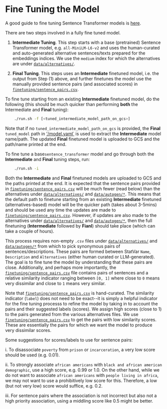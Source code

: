 # Fine Tuning the Model

A good guide to fine tuning Sentence Transformer models is [here](https://huggingface.co/blog/how-to-train-sentence-transformers).

There are two steps involved in a fully fine tuned model.

1. **Intermediate Tuning**. This step starts with a base (pretrained) Sentence Transformer model, e.g. `all-MiniLM-L6-v2` and uses the human-curated and auto-generated alternative sentences/texts prepared for the embeddings indices. We use the `medium` index for which the alternatives are under [`data/alternatives/`](../data/alternatives/).

2. **Final Tuning**. This steps uses an **Intermediate** finetuned model, i.e. the output from Step (1) above, and further finetunes the model use the manually provided sentence pairs (and associated scores) in [`finetuning/sentence_pairs.csv`](../data/finetuning/sentence_pairs.csv). 

To fine tune starting from an existing **Intermediate** finetuned model, do the following (this should be much quicker than performing **both** the Intermediate and **Final** tuning):

```bash
    ./run.sh -f [<tuned_intermediate_model_path_on_gcs>]
```
Note that if no `tuned_intermediate_model_path_on_gcs` is provided, the **Final** `tuned_model` path in ['/model.yaml`](../../../../model.yaml) is used to extract the **Intermediate** model name/path. The updated **Final** finetuned model is uploaded to GCS and the path/name printed at the end.

To fine tune a base`sentence_transformer` model and go through both the **Intermediate** and **Final** tuning steps, run:

```bash
    ./run.sh -i
```

Both the **Intermediate** and **Final** finetuned models are uploaded to GCS and the paths printed at the end. It is expected that the sentence pairs provided in [`finetuning/sentence_pairs.csv`](../data/finetuning/sentence_pairs.csv) will be much fewer (read below) than the alternatives under [`data/alternatives/`](../data/alternatives/) and [`data/autogen/*`](../data/autogen_input/). This means that the default path to finetune starting from an existing **Intermediate** finetuned (alternatives-based) model will be the quicker path (takes about 3-5mins) and should be used any time the updates are made to [`finetuning/sentence_pairs.csv`](../data/finetuning/sentence_pairs.csv). However, if updates are also made to the alternatives under [`data/alternatives/`](../data/alternatives/) and [`data/autogen/*`](../data/autogen_input/), then the full finetuning (**Intermediate** followed by **Fianl**) should take place (which can take a couple of hours).

This process requires non-empty `.csv` files under [`data/alternatives/`](../data/alternatives/) and [`data/autogen/*`](../data/autogen_input/) from which to pick synonymous pairs of sentences/descriptions. These pairs are formed between StatVar `Name`, `Description` and `Alternatives` (either human curated or LLM-generated). The goal is to fine tune the model by understanding that these pairs are close. Additionally, and perhaps more importantly, the [`finetuning/sentence_pairs.csv`](../data/finetuning/sentence_pairs.csv) file contains pairs of sentences and a relative similarity indicator ranging between `[0, 1]` where close to `0` means very dissimilar and close to `1` means very similar. 

Note that [`finetuning/sentence_pairs.csv`](../data/finetuning/sentence_pairs.csv) is hand-curated. The similarity indicator (`label`) does not need to be exact--it is simply a helpful indicator for the fine tuning processs to refine the model by taking in to account the pairs and their suggested labels (scores). We assign high scores (close to 1) to the pairs generated from the various alternatives files. We use [`finetuning/sentence_pairs.csv`](../data/finetuning/sentence_pairs.csv) to get the pairs with low similarity scores. These are essentially the pairs for which we want the model to produce very dissimilar scores.

Some suggestions for scores/labels to use for sentence pairs:

i. To disassociate `poverty` from `prison` or `incarceration`, a very low score should be used (e.g. 0.01).

ii. To strongly associate `african americans` with `black and african american demographic`, use a high score, e.g. 0.99 or 1.0. On the other hand, while we do not want to associate `african americans` with `people living in africa`, we may not want to use a prohibitively low score for this. Therefore, a low (but not very low) score would suffice, e.g. 0.2.

iii. For sentence pairs where the association is not incorrect but also not a high priority association, using a middling score like 0.5 might be better.